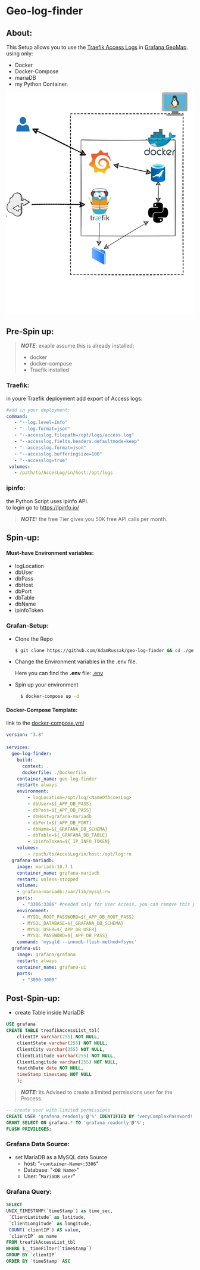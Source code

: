 # Geo-log-finder

## About:
This Setup allows you to use the  [Traefik Access Logs](https://doc.traefik.io/traefik/observability/access-logs/) in [Grafana GeoMap](https://grafana.com/docs/grafana/latest/visualizations/geomap/).<br>
using only:
- Docker
- Docker-Compose
- mariaDB 
- my Python Container.

![geo-log-finder](./support/geo-log-finder.jpg)
## Pre-Spin up:
> **_NOTE_**: exaple assume this is already installed: <br>  
> * docker <br>
> * docker-compose <br>
> * Traefik installed <br>

### Traefik:
  in youre Traefik deployment add export of Access logs:<br>
 ```yaml
 #add in your deployment:
 command:
    - "--log.level=info"
    - "--log.format=json"
    - "--accesslog.filepath=/opt/logs/access.log"
    - "--accesslog.fields.headers.defaultmode=keep"
    - "--accesslog.format=json"
    - "--accesslog.bufferingsize=100"
    - "--accesslog=true"
  volumes:
    - /path/to/AccesLog/in/host:/opt/logs

 ```

### ipinfo:
the Python Script uses ipinfo API.<br>
to login go to https://ipinfo.io/<br>
 > **_NOTE:_** the free Tier gives you 50K free API calls per month.

## Spin-up:
#### Must-have Environment variables:
- logLocation
- dbUser
- dbPass
- dbHost
- dbPort
- dbTable
- dbName
- ipinfoToken

### Grafan-Setup:
* Clone the Repo
    ```bash
    $ git clone https://github.com/AdamRussak/geo-log-finder && cd ./geo-log-finder
    ```
* Change the Environment variables in the .env file.

    Here you can find the **.env** file: [.env](./.env)
* Spin up your environment
    ```bash
      $ docker-compose up -d 
    ```
#### Docker-Compose Template:
link to the [docker-compose.yml](./docker-compose.yml)
```yaml
version: "3.8"

services:
  geo-log-finder:
    build: 
      context: .
      dockerfile: ./Dockerfile
    container_name: geo-log-finder
    restart: always
    environment:
        - logLocation=/opt/log/<NameOfAccesLog>
        - dbUser=${_APP_DB_PASS}
        - dbPass=${_APP_DB_PASS}
        - dbHost=grafana-mariadb
        - dbPort=${_APP_DB_PORT}
        - dbName=${_GRAFANA_DB_SCHEMA}
        - dbTable=${_GRAFANA_DB_TABLE}
        - ipinfoToken=${_IP_INFO_TOKEN}
    volumes:
        - /path/to/AccesLog/in/host:/opt/log:ro
  grafana-mariadb:
    image: mariadb:10.7.1
    container_name: grafana-mariadb
    restart: unless-stopped
    volumes:
    - grafana-mariadb:/var/lib/mysql:rw
    ports:
      - "3306:3306" #needed only for User Access, you can remove this part and the proccess will still work
    environment:
      - MYSQL_ROOT_PASSWORD=${_APP_DB_ROOT_PASS}
      - MYSQL_DATABASE=${_GRAFANA_DB_SCHEMA}
      - MYSQL_USER=${_APP_DB_USER}
      - MYSQL_PASSWORD=${_APP_DB_PASS}
    command: 'mysqld --innodb-flush-method=fsync'
  grafana-ui:
    image: grafana/grafana
    restart: always
    container_name: grafana-ui
    ports:
      - "3000:3000"
```
## Post-Spin-up:
* create Table inside MariaDB:
```sql
USE grafana
CREATE TABLE treafikAccessList_tbl(
    clientIP varchar(255) NOT NULL,
    clientState varchar(255) NOT NULL,
    ClientCity varchar(255) NOT NULL,
    ClientLatitude varchar(255) NOT NULL,
    ClientLongitude varchar(255) NOT NULL,
    featchDate date NOT NULL,
    timeStamp timestamp NOT NULL
    );
```
 > **_NOTE:_** its Advised to create a limited permissions user for the Process.
 ```sql
 -- create user with limited permissions
CREATE USER 'grafana_readonly'@'%' IDENTIFIED BY 'veryComplaxPassword!';
GRANT SELECT ON grafana.* TO 'grafana_readonly'@'%';
FLUSH PRIVILEGES;
 ```

 ### Grafana Data Source:
 * set MariaDB as a MySQL data Source
    * host: "`<container-Name>:3306`"
    * Database: "`<DB Name>`"
    * User: "`MariaDB user`"
 ### Grafana Query:
 ```sql
 SELECT
UNIX_TIMESTAMP(`timeStamp`) as time_sec,
  `ClientLatitude` as latitude,
  `ClientLongitude` as longitude,
  COUNT(`clientIP`) AS value,
  `clientIP` as name
FROM treafikAccessList_tbl
WHERE $__timeFilter(`timeStamp`)
GROUP BY `clientIP`
ORDER BY `timeStamp` ASC
 ```